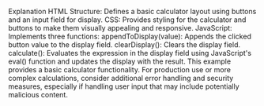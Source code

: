 Explanation
HTML Structure: Defines a basic calculator layout using buttons and an input field for display.
CSS: Provides styling for the calculator and buttons to make them visually appealing and responsive.
JavaScript: Implements three functions:
appendToDisplay(value): Appends the clicked button value to the display field.
clearDisplay(): Clears the display field.
calculate(): Evaluates the expression in the display field using JavaScript's eval() function and updates the display with the result.
This example provides a basic calculator functionality. For production use or more complex calculations, consider additional error handling and security measures, especially if handling user input that may include potentially malicious content.



